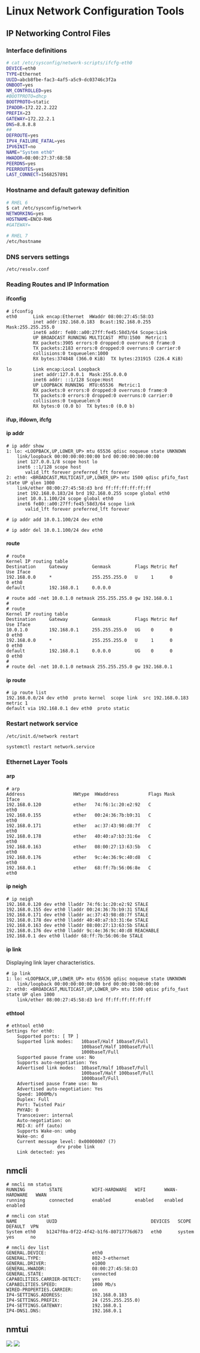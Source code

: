 # Linux Network Configuration Tools

## IP Networking Control Files
### Interface definitions
```bash
# cat /etc/sysconfig/network-scripts/ifcfg-eth0 
DEVICE=eth0
TYPE=Ethernet
UUID=abcb8fbe-fac3-4af5-a5c9-dc03746c3f2a
ONBOOT=yes
NM_CONTROLLED=yes
#BOOTPROTO=dhcp
BOOTPROTO=static
IPADDR=172.22.2.222
PREFIX=23
GATEWAY=172.22.2.1
DNS=8.8.8.8
##
DEFROUTE=yes
IPV4_FAILURE_FATAL=yes
IPV6INIT=no
NAME="System eth0"
HWADDR=08:00:27:37:6B:5B
PEERDNS=yes
PEERROUTES=yes
LAST_CONNECT=1568257891
```

### Hostname and default gateway definition
```bash
# RHEL 6
$ cat /etc/sysconfig/network
NETWORKING=yes
HOSTNAME=ENCU-RH6
#GATEWAY=
```

```bash
# RHEL 7
/etc/hostname
```

### DNS servers settings
```/etc/resolv.conf```

### Reading Routes and IP Information
#### ifconfig
```
# ifconfig
eth0      Link encap:Ethernet  HWaddr 08:00:27:45:58:D3  
          inet addr:192.168.0.183  Bcast:192.168.0.255  Mask:255.255.255.0
          inet6 addr: fe80::a00:27ff:fe45:58d3/64 Scope:Link
          UP BROADCAST RUNNING MULTICAST  MTU:1500  Metric:1
          RX packets:3905 errors:0 dropped:0 overruns:0 frame:0
          TX packets:2183 errors:0 dropped:0 overruns:0 carrier:0
          collisions:0 txqueuelen:1000 
          RX bytes:374848 (366.0 KiB)  TX bytes:231915 (226.4 KiB)

lo        Link encap:Local Loopback  
          inet addr:127.0.0.1  Mask:255.0.0.0
          inet6 addr: ::1/128 Scope:Host
          UP LOOPBACK RUNNING  MTU:65536  Metric:1
          RX packets:0 errors:0 dropped:0 overruns:0 frame:0
          TX packets:0 errors:0 dropped:0 overruns:0 carrier:0
          collisions:0 txqueuelen:0 
          RX bytes:0 (0.0 b)  TX bytes:0 (0.0 b)
```

#### ifup, ifdown, ifcfg
#### ip addr
```
# ip addr show
1: lo: <LOOPBACK,UP,LOWER_UP> mtu 65536 qdisc noqueue state UNKNOWN 
    link/loopback 00:00:00:00:00:00 brd 00:00:00:00:00:00
    inet 127.0.0.1/8 scope host lo
    inet6 ::1/128 scope host 
       valid_lft forever preferred_lft forever
2: eth0: <BROADCAST,MULTICAST,UP,LOWER_UP> mtu 1500 qdisc pfifo_fast state UP qlen 1000
    link/ether 08:00:27:45:58:d3 brd ff:ff:ff:ff:ff:ff
    inet 192.168.0.183/24 brd 192.168.0.255 scope global eth0
    inet 10.0.1.100/24 scope global eth0
    inet6 fe80::a00:27ff:fe45:58d3/64 scope link 
       valid_lft forever preferred_lft forever
```
``` 
# ip addr add 10.0.1.100/24 dev eth0
```
```
# ip addr del 10.0.1.100/24 dev eth0
```

#### route 
```
# route 
Kernel IP routing table
Destination     Gateway         Genmask         Flags Metric Ref    Use Iface
192.168.0.0     *               255.255.255.0   U     1      0        0 eth0
default         192.168.0.1     0.0.0.0 
```
```
# route add -net 10.0.1.0 netmask 255.255.255.0 gw 192.168.0.1
#
# route 
Kernel IP routing table
Destination     Gateway         Genmask         Flags Metric Ref    Use Iface
10.0.1.0        192.168.0.1     255.255.255.0   UG    0      0        0 eth0
192.168.0.0     *               255.255.255.0   U     1      0        0 eth0
default         192.168.0.1     0.0.0.0         UG    0      0        0 eth0
#
# route del -net 10.0.1.0 netmask 255.255.255.0 gw 192.168.0.1
```

#### ip route
```
# ip route list
192.168.0.0/24 dev eth0  proto kernel  scope link  src 192.168.0.183  metric 1 
default via 192.168.0.1 dev eth0  proto static
```

### Restart network service
```/etc/init.d/network restart```

```systemctl restart network.service``` 

### Ethernet Layer Tools
#### arp
```
# arp
Address                  HWtype  HWaddress           Flags Mask            Iface
192.168.0.120            ether   74:f6:1c:20:e2:92   C                     eth0
192.168.0.155            ether   00:24:36:7b:b9:31   C                     eth0
192.168.0.171            ether   ac:37:43:98:d8:7f   C                     eth0
192.168.0.178            ether   40:40:a7:b3:31:6e   C                     eth0
192.168.0.163            ether   08:00:27:13:63:5b   C                     eth0
192.168.0.176            ether   9c:4e:36:9c:40:d8   C                     eth0
192.168.0.1              ether   68:ff:7b:56:06:8e   C                     eth0
```

#### ip neigh
```
# ip neigh
192.168.0.120 dev eth0 lladdr 74:f6:1c:20:e2:92 STALE
192.168.0.155 dev eth0 lladdr 00:24:36:7b:b9:31 STALE
192.168.0.171 dev eth0 lladdr ac:37:43:98:d8:7f STALE
192.168.0.178 dev eth0 lladdr 40:40:a7:b3:31:6e STALE
192.168.0.163 dev eth0 lladdr 08:00:27:13:63:5b STALE
192.168.0.176 dev eth0 lladdr 9c:4e:36:9c:40:d8 REACHABLE
192.168.0.1 dev eth0 lladdr 68:ff:7b:56:06:8e STALE
```

#### ip link
Displaying link layer characteristics.
```
# ip link
1: lo: <LOOPBACK,UP,LOWER_UP> mtu 65536 qdisc noqueue state UNKNOWN 
    link/loopback 00:00:00:00:00:00 brd 00:00:00:00:00:00
2: eth0: <BROADCAST,MULTICAST,UP,LOWER_UP> mtu 1500 qdisc pfifo_fast state UP qlen 1000
    link/ether 08:00:27:45:58:d3 brd ff:ff:ff:ff:ff:ff
```

#### ethtool
```
# ethtool eth0
Settings for eth0:
	Supported ports: [ TP ]
	Supported link modes:   10baseT/Half 10baseT/Full 
	                        100baseT/Half 100baseT/Full 
	                        1000baseT/Full 
	Supported pause frame use: No
	Supports auto-negotiation: Yes
	Advertised link modes:  10baseT/Half 10baseT/Full 
	                        100baseT/Half 100baseT/Full 
	                        1000baseT/Full 
	Advertised pause frame use: No
	Advertised auto-negotiation: Yes
	Speed: 1000Mb/s
	Duplex: Full
	Port: Twisted Pair
	PHYAD: 0
	Transceiver: internal
	Auto-negotiation: on
	MDI-X: off (auto)
	Supports Wake-on: umbg
	Wake-on: d
	Current message level: 0x00000007 (7)
			       drv probe link
	Link detected: yes
```

## nmcli
```
# nmcli nm status
RUNNING         STATE           WIFI-HARDWARE   WIFI       WWAN-HARDWARE   WWAN      
running         connected       enabled         enabled    enabled         enabled
```
```
# nmcli con stat
NAME           UUID                                   DEVICES   SCOPE    DEFAULT  VPN  
System eth0    b1247f0a-0f22-4f42-b1f6-80717776d673   eth0      system   yes      no 
```
```
# nmcli dev list
GENERAL.DEVICE:                 eth0
GENERAL.TYPE:                   802-3-ethernet
GENERAL.DRIVER:                 e1000
GENERAL.HWADDR:                 08:00:27:45:58:D3
GENERAL.STATE:                  connected
CAPABILITIES.CARRIER-DETECT:    yes
CAPABILITIES.SPEED:             1000 Mb/s
WIRED-PROPERTIES.CARRIER:       on
IP4-SETTINGS.ADDRESS:           192.168.0.183
IP4-SETTINGS.PREFIX:            24 (255.255.255.0)
IP4-SETTINGS.GATEWAY:           192.168.0.1
IP4-DNS1.DNS:                   192.168.0.1
```

## nmtui
![](fig/nmtui.png)
![](fig/nmtui-1.png)
